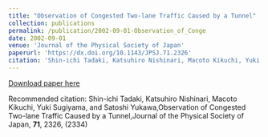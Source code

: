 ```yaml
---
title: "Observation of Congested Two-lane Traffic Caused by a Tunnel"
collection: publications
permalink: /publication/2002-09-01-Observation_of_Conge
date: 2002-09-01
venue: 'Journal of the Physical Society of Japan'
paperurl: 'https://dx.doi.org/10.1143/JPSJ.71.2326'
citation: 'Shin-ichi Tadaki, Katsuhiro Nishinari, Macoto Kikuchi, Yuki Sugiyama, and Satoshi Yukawa,Observation of Congested Two-lane Traffic Caused by a Tunnel,Journal of the Physical Society of Japan, <b>71</b>, 2326, (2334)'
---
```


<a href='https://dx.doi.org/10.1143/JPSJ.71.2326'>Download paper here</a>

Recommended citation: Shin-ichi Tadaki, Katsuhiro Nishinari, Macoto Kikuchi, Yuki Sugiyama, and Satoshi Yukawa,Observation of Congested Two-lane Traffic Caused by a Tunnel,Journal of the Physical Society of Japan, <b>71</b>, 2326, (2334)